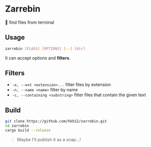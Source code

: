 # Zarrebin
🔎 find files from terminal
## Usage
```sh
zarrebin [FLAGS] [OPTIONS] [--] [dir]
```
It can accept options and **filters**. 
## Filters
- `-e, --ext <extension>...` filter files by extension
- `-n, --name <name>` filter by name
- `-c, --containing <substring>` filter files that contain the given text
## Build
```sh
git clone https://github.com/hkh12/zarrebin.git
cd zarrebin
cargo build --release
```
> Maybe I'll publish it as a snap...!